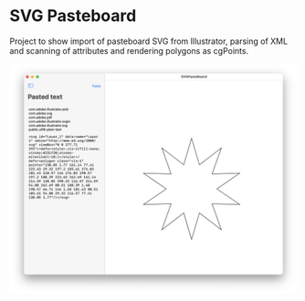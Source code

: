 # SVG Pasteboard

Project to show import of pasteboard SVG from Illustrator, parsing of XML and scanning of attributes and rendering polygons as cgPoints.

![image](./preview.png "Preview")